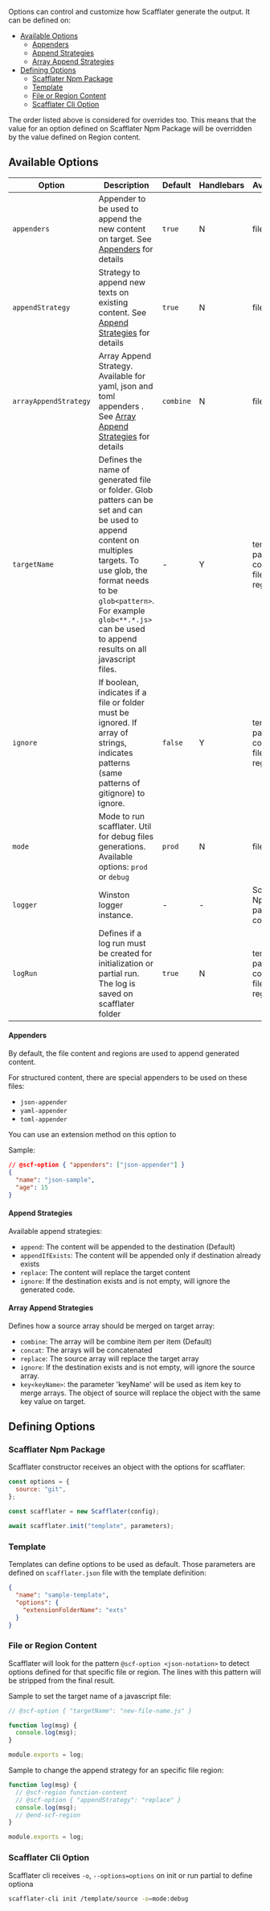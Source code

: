 Options can control and customize how Scafflater generate the output. It can be defined on:

- [Available Options](#available-options)
  - [Appenders](#appenders)
  - [Append Strategies](#append-strategies)
  - [Array Append Strategies](#array-append-strategies)
- [Defining Options](#defining-options)
  - [Scafflater Npm Package](#scafflater-npm-package)
  - [Template](#template)
  - [File or Region Content](#file-or-region-content)
  - [Scafflater Cli Option](#scafflater-cli-option)

The order listed above is considered for overrides too. This means that the value for an option defined on Scafflater Npm Package will be overridden by the value defined on Region content.

## Available Options

| Option                | Description                                                                                                                                                                                                                                                           | Default   | Handlebars | Availability                                 |
| --------------------- | --------------------------------------------------------------------------------------------------------------------------------------------------------------------------------------------------------------------------------------------------------------------- | --------- | ---------- | -------------------------------------------- |
| `appenders`           | Appender to be used to append the new content on target. See [Appenders](#appenders) for details                                                                                                                                                                      | `true`    | N          | files                                        |
| `appendStrategy`      | Strategy to append new texts on existing content. See [Append Strategies](#append-strategies) for details                                                                                                                                                             | `true`    | N          | files                                        |
| `arrayAppendStrategy` | Array Append Strategy. Available for yaml, json and toml appenders . See [Array Append Strategies](#array-append-strategies) for details                                                                                                                              | `combine` | N          | files                                        |
| `targetName`          | Defines the name of generated file or folder. Glob patters can be set and can be used to append content on multiples targets. To use glob, the format needs to be `glob<pattern>`. For example `glob<**.*.js>` can be used to append results on all javascript files. | -         | Y          | templates, partials, context, files, regions |
| `ignore`              | If boolean, indicates if a file or folder must be ignored. If array of strings, indicates patterns (same patterns of gitignore) to ignore.                                                                                                                            | `false`   | Y          | templates, partials, context, files, regions |
| `mode`                | Mode to run scafflater. Util for debug files generations. Available options: `prod` or `debug`                                                                                                                                                                        | `prod`    | N          | files                                        |
| `logger`              | Winston logger instance.                                                                                                                                                                                                                                              | -         | -          | Scafflater Npm package constructor           |
| `logRun`              | Defines if a log run must be created for initialization or partial run. The log is saved on scafflater folder                                                                                                                                                         | `true`    | N          | templates, partials, context, files, regions |

#### Appenders

By default, the file content and regions are used to append generated content.

For structured content, there are special appenders to be used on these files:

- `json-appender`
- `yaml-appender`
- `toml-appender`

You can use an extension method on this option to

Sample:

```json
// @scf-option { "appenders": ["json-appender"] }
{
  "name": "json-sample",
  "age": 15
}
```

#### Append Strategies

Available append strategies:

- `append`: The content will be appended to the destination (Default)
- `appendIfExists`: The content will be appended only if destination already exists
- `replace`: The content will replace the target content
- `ignore`: If the destination exists and is not empty, will ignore the generated code.

#### Array Append Strategies

Defines how a source array should be merged on target array:

- `combine`: The array will be combine item per item (Default)
- `concat`: The arrays will be concatenated
- `replace`: The source array will replace the target array
- `ignore`: If the destination exists and is not empty, will ignore the source array.
- `key<keyName>`: the parameter 'keyName' will be used as item key to merge arrays. The object of source will replace the object with the same key value on target.

## Defining Options

### Scafflater Npm Package

Scafflater constructor receives an object with the options for scafflater:

```javascript
const options = {
  source: "git",
};

const scafflater = new Scafflater(config);

await scafflater.init("template", parameters);
```

### Template

Templates can define options to be used as default. Those parameters are defined on `scafflater.json` file with the template definition:

```json
{
  "name": "sample-template",
  "options": {
    "extensionFolderName": "exts"
  }
}
```

### File or Region Content

Scafflater will look for the pattern `@scf-option <json-notation>` to detect options defined for that specific file or region. The lines with this pattern will be stripped from the final result.

Sample to set the target name of a javascript file:

```javascript
// @scf-option { "targetName": "new-file-name.js" }

function log(msg) {
  console.log(msg);
}

module.exports = log;
```

Sample to change the append strategy for an specific file region:

```javascript
function log(msg) {
  // @scf-region function-content
  // @scf-option { "appendStrategy": "replace" }
  console.log(msg);
  // @end-scf-region
}

module.exports = log;
```

### Scafflater Cli Option

Scafflater cli receives `-o`, `--options=options` on init or run partial to define optiona

```bash
scafflater-cli init /template/source -o=mode:debug
```
